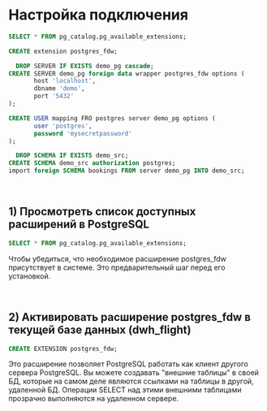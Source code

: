 # Настройка подключения 
```sql
SELECT * FROM pg_catalog.pg_available_extensions;

CREATE extension postgres_fdw;

  DROP SERVER IF EXISTS demo_pg cascade;
CREATE SERVER demo_pg foreign data wrapper postgres_fdw options (
	   host 'localhost',
	   dbname 'demo',
	   port '5432'
);

CREATE USER mapping FRO postgres server demo_pg options (
	   user 'postgres',
	   password 'mysecretpassword'
);

  DROP SCHEMA IF EXISTS demo_src;
CREATE SCHEMA demo_src authorization postgres;
import foreign SCHEMA bookings FROM server demo_pg INTO demo_src;
```

<br>
  
## 1) Просмотреть список доступных расширений в PostgreSQL
```sql
SELECT * FROM pg_catalog.pg_available_extensions;
```  
Чтобы убедиться, что необходимое расширение postgres_fdw присутствует в системе. Это предварительный шаг перед его установкой.

<br>
  
## 2) Активировать расширение postgres_fdw в текущей базе данных (dwh_flight)  
```sql
CREATE EXTENSION postgres_fdw;
```  
Это расширение позволяет PostgreSQL работать как клиент другого сервера PostgreSQL. Вы можете создавать "внешние таблицы" в своей БД, которые на самом деле являются ссылками на таблицы в другой, удаленной БД. Операции SELECT над этими внешними таблицами прозрачно выполняются на удаленном сервере.  

<br>
  
